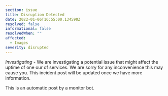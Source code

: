 ```yaml
---
section: issue
title: Disruption Detected
date: 2022-01-06T16:55:00.134590Z
resolved: false
informational: false
resolvedWhen: ""
affected:
  - Images
severity: disrupted
---
```

*Investigating* - We are investigating a potential issue that might affect the uptime of one our of services. We are sorry for any inconvenience this may cause you. This incident post will be updated once we have more information.

This is an automatic post by a monitor bot.
        
